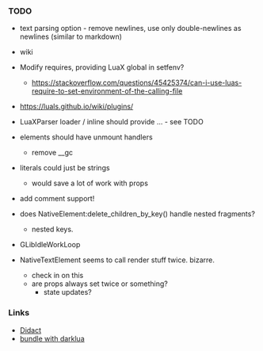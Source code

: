 
### TODO
- text parsing option - remove newlines, use only double-newlines as newlines (similar to markdown)
- wiki
- Modify requires, providing LuaX global in setfenv?
    - https://stackoverflow.com/questions/45425374/can-i-use-luas-require-to-set-environment-of-the-calling-file
- https://luals.github.io/wiki/plugins/
- LuaXParser loader / inline should provide ... - see TODO
- elements should have unmount handlers
    - remove __gc
- literals could just be strings
    - would save a lot of work with props
- add comment support!

- does NativeElement:delete_children_by_key() handle nested fragments?
    - nested keys.

- GLibIdleWorkLoop

- NativeTextElement seems to call render stuff twice. bizarre.
    - check in on this
    - are props always set twice or something?
        - state updates?

### Links
- [Didact](https://pomb.us/build-your-own-react/)
- [bundle with darklua](https://darklua.com/)
